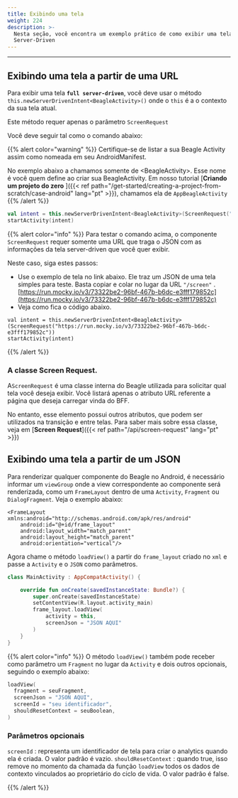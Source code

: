 ```yaml
---
title: Exibindo uma tela
weight: 224
description: >-
  Nesta seção, você encontra um exemplo prático de como exibir uma tela
  Server-Driven
---
```


---

## Exibindo uma tela a partir de uma URL

Para exibir uma tela **`full server-driven`**, você deve usar o método `this.newServerDrivenIntent<BeagleActivity>()` onde o `this` é a o contexto da sua tela atual.

Este método requer apenas o parâmetro `ScreenRequest`

Você deve seguir tal como o comando abaixo:

{{% alert color="warning" %}}
Certifique-se de listar a sua Beagle Activity assim como nomeada em seu AndroidManifest.

No exemplo abaixo a chamamos somente de &lt;BeagleActivity&gt;. Esse nome é você quem define ao criar sua BeagleActivity. Em nosso tutorial [**Criando um projeto do zero** ]({{< ref path="/get-started/creating-a-project-from-scratch/case-android" lang="pt" >}}), chamamos ela de `AppBeagleActivity`
{{% /alert %}}

```kotlin
val intent = this.newServerDrivenIntent<BeagleActivity>(ScreenRequest("/screen"))
startActivity(intent)
```

{{% alert color="info" %}}
Para testar o comando acima, o componente `ScreenRequest` requer somente uma URL que traga o JSON com as informações da tela server-driven que você quer exibir.

Neste caso, siga estes passos:

- Use o exemplo de tela no link abaixo. Ele traz um JSON de uma tela simples para teste. Basta copiar e colar no lugar da URL `"/screen"` . [https://run.mocky.io/v3/73322be2-96bf-467b-b6dc-e3fff179852c](https://run.mocky.io/v3/73322be2-96bf-467b-b6dc-e3fff179852c)
- Veja como fica o código abaixo.

```text
val intent = this.newServerDrivenIntent<BeagleActivity>(ScreenRequest("https://run.mocky.io/v3/73322be2-96bf-467b-b6dc-e3fff179852c"))
startActivity(intent)
```

{{% /alert %}}

### A classe Screen Request.

A`ScreenRequest` é uma classe interna do Beagle utilizada para solicitar qual tela você deseja exibir. Você listará apenas o atributo URL referente a página que deseja carregar vinda do BFF.

No entanto, esse elemento possui outros atributos, que podem ser utilizados na transição e entre telas. Para saber mais sobre essa classe, veja em [**Screen Request**]({{< ref path="/api/screen-request" lang="pt" >}})

## Exibindo uma tela a partir de um JSON

Para renderizar qualquer componente do Beagle no Android, é necessário informar um `viewGroup` onde a view correspondente ao componente será renderizada, como um `FrameLayout` dentro de uma `Activity`, `Fragment` ou `DialogFragment`. Veja o exemplo abaixo:

```markup
<FrameLayout xmlns:android="http://schemas.android.com/apk/res/android"
    android:id="@+id/frame_layout"
    android:layout_width="match_parent"
    android:layout_height="match_parent"
    android:orientation="vertical"/>
```

Agora chame o método `loadView()` a partir do `frame_layout` criado no `xml` e passe a `Activity` e o `JSON` como parâmetros.

```kotlin
class MainActivity : AppCompatActivity() {

    override fun onCreate(savedInstanceState: Bundle?) {
        super.onCreate(savedInstanceState)
        setContentView(R.layout.activity_main)
        frame_layout.loadView(
            activity = this,
            screenJson = "JSON AQUI"
        )
    }
}
```

{{% alert color="info" %}}
O método `loadView()` também pode receber como parâmetro um `Fragment` no lugar da `Activity` e dois outros opcionais, seguindo o exemplo abaixo:

```kotlin
loadView(
  fragment = seuFragment, 
  screenJson = "JSON AQUI",
  screenId = "seu identificador",
  shouldResetContext = seuBoolean,
)
```

### Parâmetros opcionais
`screenId` : representa um identificador de tela para criar o analytics quando ela é criada. O valor padrão é vazio.
`shouldResetContext` : quando true, isso remove no momento da chamada da função `loadView` todos os dados de contexto vinculados ao proprietário do ciclo de vida. O valor padrão é false.

{{% /alert %}}
